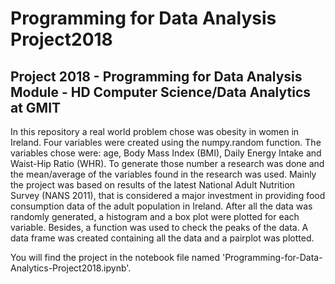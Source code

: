 # Programming for Data Analysis Project2018

## Project 2018 - Programming for Data Analysis Module - HD Computer Science/Data Analytics at GMIT

In this repository a real world problem chose was obesity in women in Ireland. Four variables were created using the numpy.random function. The variables chose were: age, Body Mass Index (BMI), Daily Energy Intake and Waist-Hip Ratio (WHR). To generate those number a research was done and the mean/average of the variables found in the research was used. Mainly the project was based on results of the latest National Adult Nutrition Survey (NANS 2011), that is considered a major investment in providing food consumption data of the adult population in Ireland. 
After all the data was randomly generated, a histogram and a box plot were plotted for each variable. Besides, a function was used to check the peaks of the data. A data frame was created containing all the data and a pairplot was plotted.

You will find the project in the notebook file named 'Programming-for-Data-Analytics-Project2018.ipynb'.

